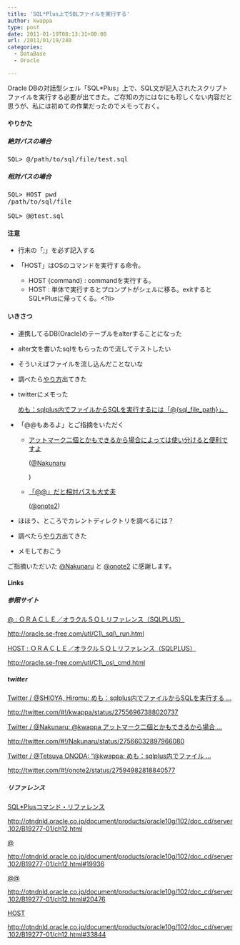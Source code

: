 ```yaml
---
title: 'SQL*Plus上でSQLファイルを実行する'
author: kwappa
type: post
date: 2011-01-19T08:13:31+00:00
url: /2011/01/19/240
categories:
  - DataBase
  - Oracle

---
```

Oracle DBの対話型シェル「SQL*Plus」上で、SQL文が記入されたスクリプトファイルを実行する必要が出てきた。ご存知の方にはなにも珍しくない内容だと思うが、私には初めての作業だったのでメモっておく。

#### やりかた

##### 絶対パスの場合

<pre class="code">SQL> @/path/to/sql/file/test.sql
</pre>

##### 相対パスの場合

<pre class="code">SQL> HOST pwd
/path/to/sql/file

SQL> @@test.sql
</pre>

<!--more-->

#### 注意

  * 行末の「;」を必ず記入する
  * 「HOST」はOSのコマンドを実行する命令。 
      * HOST {command} : commandを実行する。
      * HOST : 単体で実行するとプロンプトがシェルに移る。exitするとSQL*Plusに帰ってくる。<?li> </ul> 
    
    #### いきさつ
    
      * 連携してるDB(Oracle)のテーブルをalterすることになった
      * alter文を書いたsqlをもらったので流してテストしたい
      * そういえばファイルを流し込んだことないな
      * 調べたら<a href="http://oracle.se-free.com/utl/C1_sql_run.html" target="_blank">やり方</a>出てきた
      * twitterにメモった
		  
        <a href="http://twitter.com/#!/kwappa/status/27556967388020737" target="_blank">めも：sqlplus内でファイルからSQLを実行するには「@{sql_file_path}」。</a> 
      * 「@@もあるよ」とご指摘をいただく 
          * [アットマーク二個とかもできるから場合によっては使い分けると便利ですよ][1]
   
            ([@Nakunaru][2]
  
            )
          * [「@@」だと相対パスも大丈夫][3]
   
            (<a href="http://twitter.com/#!/onote2" target="_blank">@onote2</a>)
      * ほほう、ところでカレントディレクトリを調べるには？
      * 調べたら<a href="http://oracle.se-free.com/utl/C1_os_cmd.html" target="_blank">やり方</a>出てきた
      * メモしておこう
    
    ご指摘いただいた [@Nakunaru][2] と <a href="http://twitter.com/#!/onote2" target="_blank">@onote2</a> に感謝します。
    
    #### Links
    
    ##### 参照サイト
    
    <a href="http://oracle.se-free.com/utl/C1_sql_run.html" target="_blank">@ : ＯＲＡＣＬＥ／オラクルＳＱＬリファレンス（SQLPLUS）</a>
  
    http://oracle.se-free.com/utl/C1\_sql\_run.html
    
    <a href="http://oracle.se-free.com/utl/C1_os_cmd.html" target="_blank">HOST : ＯＲＡＣＬＥ／オラクルＳＱＬリファレンス（SQLPLUS）</a>
  
    http://oracle.se-free.com/utl/C1\_os\_cmd.html
    
    ##### twitter
    
    <a href="http://twitter.com/#!/kwappa/status/27556967388020737" target="_blank">Twitter / @SHIOYA, Hiromu: めも：sqlplus内でファイルからSQLを実行する &#8230;</a>
  
    http://twitter.com/#!/kwappa/status/27556967388020737
    
    <a href="http://twitter.com/#!/Nakunaru/status/27566032897966080" target="_blank">Twitter / @Nakunaru: @kwappa アットマーク二個とかもできるから場合 &#8230;</a>
  
    http://twitter.com/#!/Nakunaru/status/27566032897966080
    
    <a href="http://twitter.com/#!/onote2/status/27594982818840577" target="_blank">Twitter / @Tetsuya ONODA: “@kwappa: めも：sqlplus内でファイル &#8230;</a>
  
    http://twitter.com/#!/onote2/status/27594982818840577
    
    ##### リファレンス
    
    <a href="http://otndnld.oracle.co.jp/document/products/oracle10g/102/doc_cd/server.102/B19277-01/ch12.html" target="_blank">SQL*Plusコマンド・リファレンス</a>
  
    http://otndnld.oracle.co.jp/document/products/oracle10g/102/doc_cd/server.102/B19277-01/ch12.html
    
    <a href="http://otndnld.oracle.co.jp/document/products/oracle10g/102/doc_cd/server.102/B19277-01/ch12.html#19936" target="_blank">@</a>
  
    http://otndnld.oracle.co.jp/document/products/oracle10g/102/doc_cd/server.102/B19277-01/ch12.html#19936
    
    <a href="http://otndnld.oracle.co.jp/document/products/oracle10g/102/doc_cd/server.102/B19277-01/ch12.html#20476" target="_blank">@@</a>
  
    http://otndnld.oracle.co.jp/document/products/oracle10g/102/doc_cd/server.102/B19277-01/ch12.html#20476
    
    <a href="http://otndnld.oracle.co.jp/document/products/oracle10g/102/doc_cd/server.102/B19277-01/ch12.html#33844" target="_blank">HOST</a>
  
    http://otndnld.oracle.co.jp/document/products/oracle10g/102/doc_cd/server.102/B19277-01/ch12.html#33844

 [1]: http://twitter.com/#!/Nakunaru/status/27566032897966080
 [2]: http://twitter.com/#!/Nakunaru
 [3]: http://twitter.com/#!/onote2/status/27594982818840577
